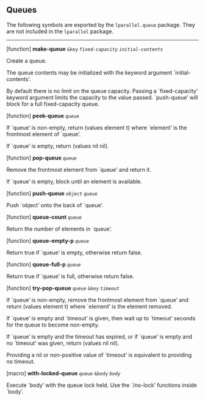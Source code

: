 ## Queues

The following symbols are exported by the `lparallel.queue` package.
They are not included in the `lparallel` package.

------------------------------------------------------------------------

\[function\] **make-queue** `&key` *`fixed-capacity`*
*`initial-contents`*

Create a queue.

The queue contents may be initialized with the keyword argument
\`initial-contents’.

By default there is no limit on the queue capacity. Passing a
\`fixed-capacity’ keyword argument limits the capacity to the value
passed. \`push-queue’ will block for a full fixed-capacity queue.

\[function\] **peek-queue** *`queue`*

If \`queue’ is non-empty, return (values element t) where \`element’
is the frontmost element of \`queue’.

If \`queue’ is empty, return (values nil nil).

\[function\] **pop-queue** *`queue`*

Remove the frontmost element from \`queue’ and return it.

If \`queue’ is empty, block until an element is available.

\[function\] **push-queue** *`object`* *`queue`*

Push \`object’ onto the back of \`queue’.

\[function\] **queue-count** *`queue`*

Return the number of elements in \`queue’.

\[function\] **queue-empty-p** *`queue`*

Return true if \`queue’ is empty, otherwise return false.

\[function\] **queue-full-p** *`queue`*

Return true if \`queue’ is full, otherwise return false.

\[function\] **try-pop-queue** *`queue`* `&key` *`timeout`*

If \`queue’ is non-empty, remove the frontmost element from \`queue’
and return (values element t) where \`element’ is the element removed.

If \`queue’ is empty and \`timeout’ is given, then wait up to
\`timeout’ seconds for the queue to become non-empty.

If \`queue’ is empty and the timeout has expired, or if \`queue’ is
empty and no \`timeout’ was given, return (values nil nil).

Providing a nil or non-positive value of \`timeout’ is equivalent to
providing no timeout.

\[macro\] **with-locked-queue** *`queue`* `&body` *`body`*

Execute \`body’ with the queue lock held. Use the \`/no-lock’
functions inside \`body’.
